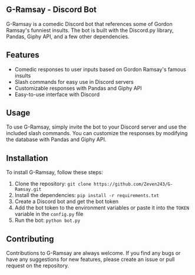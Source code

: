 <article class="markdown-body">
		<h1>G-Ramsay - Discord Bot</h1>
		<p>G-Ramsay is a comedic Discord bot that references some of Gordon Ramsay's funniest insults. The bot is built with the Discord.py library, Pandas, Giphy API, and a few other dependencies.</p>
		<h2>Features</h2>
		<ul>
			<li>Comedic responses to user inputs based on Gordon Ramsay's famous insults</li>
			<li>Slash commands for easy use in Discord servers</li>
			<li>Customizable responses with Pandas and Giphy API</li>
			<li>Easy-to-use interface with Discord</li>
		</ul>
		<h2>Usage</h2>
		<p>To use G-Ramsay, simply invite the bot to your Discord server and use the included slash commands. You can customize the responses by modifying the database with Pandas and Giphy API.</p>
		<h2>Installation</h2>
		<p>To install G-Ramsay, follow these steps:</p>
		<ol>
			<li>Clone the repository: <code>git clone https://github.com/Zeven243/G-Ramsay.git</code></li>
			<li>Install the dependencies: <code>pip install -r requirements.txt</code></li>
			<li>Create a Discord bot and get the bot token</li>
			<li>Add the bot token to the environment variables or paste it into the <code>TOKEN</code> variable in the <code>config.py</code> file</li>
			<li>Run the bot: <code>python bot.py</code></li>
		</ol>
		<h2>Contributing</h2>
		<p>Contributions to G-Ramsay are always welcome. If you find any bugs or have any suggestions for new features, please create an issue or pull request on the repository.</p>
	</article>
